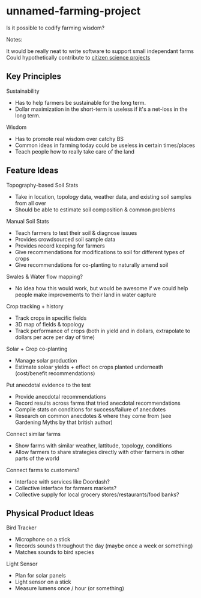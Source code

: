 # unnamed-farming-project

Is it possible to codify farming wisdom?

Notes:

It would be really neat to write software to support small independant farms 
Could hypothetically contribute to [citizen science projects](https://www.nationalgeographic.org/idea/citizen-science-projects/?page=3)

## Key Principles

Sustainability

- Has to help farmers be sustainable for the long term.
- Dollar maximization in the short-term is useless if it's a net-loss in the long term.

Wisdom

- Has to promote real wisdom over catchy BS
- Common ideas in farming today could be useless in certain times/places
- Teach people how to really take care of the land


## Feature Ideas

Topography-based Soil Stats

- Take in location, topology data, weather data, and existing soil samples from all over
- Should be able to estimate soil composition & common problems

Manual Soil Stats

- Teach farmers to test their soil & diagnose issues
- Provides crowdsourced soil sample data
- Provides record keeping for farmers
- Give recommendations for modifications to soil for different types of crops
- Give recommendations for co-planting to naturally amend soil

Swales & Water flow mapping?

- No idea how this would work, but would be awesome if we could help people make improvements to their land in water capture

Crop tracking + history

- Track crops in specific fields
- 3D map of fields & topology
- Track performance of crops (both in yield and in dollars, extrapolate to dollars per acre per day of time)

Solar + Crop co-planting

- Manage solar production
- Estimate soloar yields + effect on crops planted underneath (cost/benefit recommendations)

Put anecdotal evidence to the test

- Provide anecdotal recommendations
- Record results across farms that tried anecdotal recommendations
- Compile stats on conditions for success/failure of anecdotes
- Research on common anecdotes & where they come from (see Gardening Myths by that british author)

Connect similar farms

- Show farms with similar weather, lattitude, topology, conditions
- Allow farmers to share strategies directly with other farmers in other parts of the world

Connect farms to customers?

- Interface with services like Doordash?
- Collective interface for farmers markets?
- Collective supply for local grocery stores/restaurants/food banks?

## Physical Product Ideas

Bird Tracker

- Microphone on a stick
- Records sounds throughout the day (maybe once a week or something)
- Matches sounds to bird species

Light Sensor

- Plan for solar panels
- Light sensor on a stick
- Measure lumens once / hour (or something)
